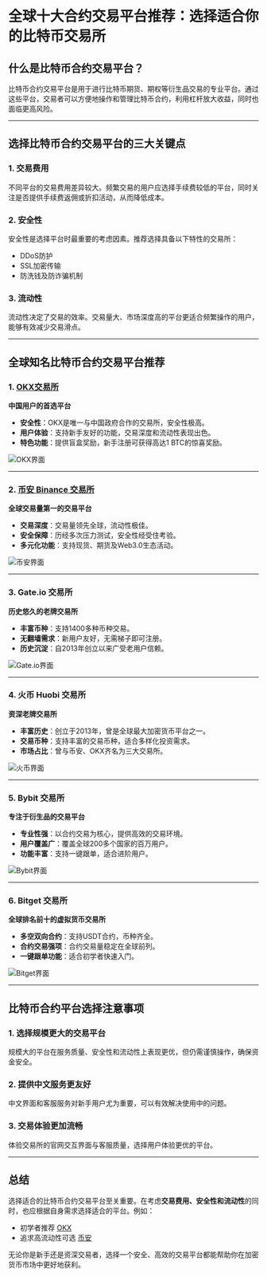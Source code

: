 # 全球十大合约交易平台推荐：选择适合你的比特币交易所



## 什么是比特币合约交易平台？

比特币合约交易平台是用于进行比特币期货、期权等衍生品交易的专业平台。通过这些平台，交易者可以方便地操作和管理比特币合约，利用杠杆放大收益，同时也面临更高风险。

---

## 选择比特币合约交易平台的三大关键点

### 1. 交易费用
不同平台的交易费用差异较大。频繁交易的用户应选择手续费较低的平台，同时关注是否提供手续费返佣或折扣活动，从而降低成本。

### 2. 安全性
安全性是选择平台时最重要的考虑因素。推荐选择具备以下特性的交易所：
- DDoS防护
- SSL加密传输
- 防洗钱及防诈骗机制

### 3. 流动性
流动性决定了交易的效率。交易量大、市场深度高的平台更适合频繁操作的用户，能够有效减少交易滑点。

---

## 全球知名比特币合约交易平台推荐

### 1. [OKX交易所](https://bit.ly/OKXe)
**中国用户的首选平台**

- **安全性**：OKX是唯一与中国政府合作的交易所，安全性极高。
- **用户体验**：支持新手友好的功能，交易深度和流动性表现出色。
- **特色功能**：提供盲盒奖励，新手注册可获得高达1 BTC的惊喜奖励。

![OKX界面](https://yibi123.com/wp-content/uploads/2023/06/微信图片_20230529160648.png)

---

### 2. [币安 Binance 交易所](https://bit.ly/Binancec)
**全球交易量第一的交易平台**

- **交易深度**：交易量领先全球，流动性极佳。
- **安全保障**：历经多次压力测试，安全性经受住考验。
- **多元化功能**：支持现货、期货及Web3.0生态活动。

![币安界面](https://yibi123.com/wp-content/uploads/2023/06/微信截图_20230529172657.png)

---

### 3. Gate.io 交易所
**历史悠久的老牌交易所**

- **丰富币种**：支持1400多种币种交易。
- **无翻墙需求**：新用户友好，无需梯子即可注册。
- **历史沉淀**：自2013年创立以来广受老用户信赖。

![Gate.io界面](https://yibi123.com/wp-content/uploads/2023/06/微信截图_20230529163352.png)

---

### 4. 火币 Huobi 交易所
**资深老牌交易所**

- **丰富历史**：创立于2013年，曾是全球最大加密货币平台之一。
- **交易币种**：支持丰富的交易币种，适合多样化投资需求。
- **市场占比**：曾与币安、OKX齐名为三大交易所。

![火币界面](https://yibi123.com/wp-content/uploads/2023/06/火币官网.png)

---

### 5. Bybit 交易所
**专注于衍生品的交易平台**

- **专业性强**：以合约交易为核心，提供高效的交易环境。
- **用户覆盖广**：覆盖全球200多个国家的百万用户。
- **功能丰富**：支持一键跟单，适合进阶用户。

![Bybit界面](https://yibi123.com/wp-content/uploads/2023/06/微信截图_20230529103611.png)

---

### 6. Bitget 交易所
**全球排名前十的虚拟货币交易所**

- **多空双向合约**：支持USDT合约，币种齐全。
- **合约交易强项**：合约交易量稳定在全球前列。
- **一键跟单功能**：适合初学者快速入门。

![Bitget界面](https://yibi123.com/wp-content/uploads/2023/06/微信截图_20230529165821.png)

---

## 比特币合约平台选择注意事项

### 1. 选择规模更大的交易平台
规模大的平台在服务质量、安全性和流动性上表现更优，但仍需谨慎操作，确保资金安全。

### 2. 提供中文服务更友好
中文界面和客服服务对新手用户尤为重要，可以有效解决使用中的问题。

### 3. 交易体验更加流畅
体验交易所的官网交互界面与客服质量，选择用户体验更优的平台。

---

## 总结

选择适合的比特币合约交易平台至关重要。在考虑**交易费用、安全性和流动性**的同时，也应根据自身需求选择适合的平台。例如：
- 初学者推荐 [OKX](https://bit.ly/OKXe)
- 追求高流动性可选 [币安](https://bit.ly/Binancec)

无论你是新手还是资深交易者，选择一个安全、高效的交易平台都能帮助你在加密货币市场中更好地获利。

